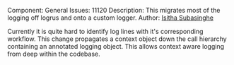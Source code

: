 Component: General
Issues: 11120
Description: This migrates most of the logging off logrus and onto a custom logger.
Author: [Isitha Subasinghe](https://github.com/isubasinghe)

Currently it is quite hard to identify log lines with it's corresponding workflow.
This change propagates a context object down the call hierarchy containing an 
annotated logging object. This allows context aware logging from deep within the
codebase.
